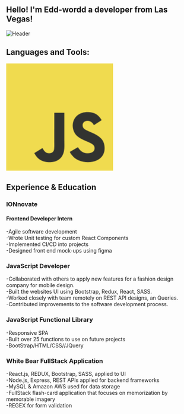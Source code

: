## Hello! I'm Edd-wordd a developer from Las Vegas!

![Header](https://user-images.githubusercontent.com/37232882/110234972-3d3c4200-7ee2-11eb-8646-b73d00f148ef.png)

## Languages and Tools:
![icons](https://raw.githubusercontent.com/github/explore/80688e429a7d4ef2fca1e82350fe8e3517d3494d/topics/javascript/javascript.png) 

## Experience & Education

### IONnovate 
#### Frontend Developer Intern
-Agile software development<br/>
-Wrote Unit testing for custom React Components<br/>
-Implemented CI/CD into projects<br/>
-Designed front end mock-ups using figma

### JavaScript Developer
-Collaborated with others to apply new features for a fashion design company for mobile design.<br/>
-Built the websites UI using Bootstrap, Redux, React, SASS.<br/>
-Worked closely with team remotely on REST API designs, an Queries.<br/>
-Contributed improvements to the software development process.

### JavaScript Functional Library
-Responsive SPA<br/>
-Built over 25 functions to use on future projects<br/>
-BootStrap/HTML/CSS//JQuery

### White Bear FullStack Application
-React.js, REDUX, Bootstrap, SASS, applied to UI<br/>
-Node.js, Express, REST APIs applied for backend frameworks<br/>
-MySQL & Amazon AWS used for data storage<br/>
-FullStack flash-card application that focuses on memorization by memorable imagery<br/>
-REGEX for form validation
